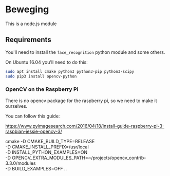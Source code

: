 # Beweging

This is a node.js module

## Requirements

You'll need to install the `face_recognition` python module and some others.

On Ubuntu 16.04 you'll need to do this:

```bash
sudo apt install cmake python3 python3-pip python3-scipy
sudo pip3 install opencv-python
```

### OpenCV on the Raspberry Pi

There is no opencv package for the raspberry pi, so we need to make it ourselves.

You can follow this guide:

https://www.pyimagesearch.com/2016/04/18/install-guide-raspberry-pi-3-raspbian-jessie-opencv-3/

cmake -D CMAKE_BUILD_TYPE=RELEASE \
    -D CMAKE_INSTALL_PREFIX=/usr/local \
    -D INSTALL_PYTHON_EXAMPLES=ON \
    -D OPENCV_EXTRA_MODULES_PATH=~/projects/opencv_contrib-3.3.0/modules \
    -D BUILD_EXAMPLES=OFF ..